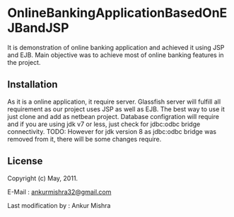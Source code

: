 # OnlineBankingApplicationBasedOnEJBandJSP

It is demonstration of online banking application and achieved it using JSP and EJB. Main objective was to achieve most of online banking features in the project.

## Installation

As it is a online application, it require server. Glassfish server will fulfill all requirement as our project uses JSP as well as EJB. The best way to use it just clone and add as netbean project. Database configration will require and if you are using jdk v7 or less, just check for jdbc:odbc bridge connectivity. 
TODO: However for jdk version 8 as jdbc:odbc bridge was removed from it, there will be some changes require.

## License

 Copyright (c) May, 2011.
 
 E-Mail : ankurmishra32@gmail.com 

 Last modification by : Ankur Mishra 